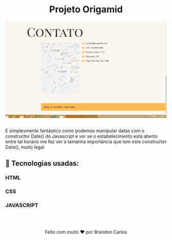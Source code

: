 <h1 align="center">
  Projeto Origamid
</h1>

<img align="center" src="./assets/img/horario.gif">
<br>
<br>

<p>E simplesmente fantástico como podemos manipular datas com o constructor Date() do Javascript e ver se o estabelecimento está aberto entre tal horário me fez ver a tamanha importância que tem este constructor Date(), muito legal.</p>

## 🚀 Tecnologias usadas:
### HTML
### CSS
### JAVASCRIPT

<br>
<br>
<p align="center">Feito com muito ❤️ por Brandon Carlos</p>





